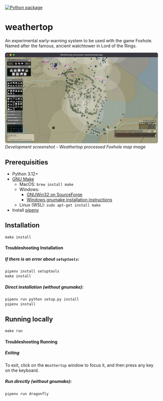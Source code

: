 [![Python package](https://github.com/brianshef/weathertop/actions/workflows/python-package.yml/badge.svg)](https://github.com/brianshef/weathertop/actions/workflows/python-package.yml)

# weathertop
An experimental early-warning system to be used with the game Foxhole. Named after the famous, ancient watchtower in Lord of the Rings.

![screenshot](./assets/weathertop.png)
*Development screenshot - Weathertop processed Foxhole map image*

## Prerequisities
- Python 3.12+
- [GNU Make](https://www.gnu.org/software/make/)
  - MacOS: `brew install make`
  - Windows:
    - [GNUWin32 on SourceForge](https://gnuwin32.sourceforge.net/packages/make.htm)
    - [Windows gnumake installation instructions](https://leangaurav.medium.com/how-to-setup-install-gnu-make-on-windows-324480f1da69)
  - Linux (WSL): `sudo apt-get install make`
- Install [pipenv](https://pypi.org/project/pipenv/)

## Installation

```
make install
```

#### Troubleshooting Installation

##### If there is an error about `setuptools`:

```
pipenv install setuptools
make install
```

##### Direct installation (without gnumake):
```
pipenv run python setup.py install
pipenv install
```

## Running locally

```
make run
```

#### Troubleshooting Running

##### Exiting

To exit, click on the `Weathertop` window to focus it, and then press any key on the keyboard.

##### Run directly (without gnumake):
```
pipenv run dragonfly
```

